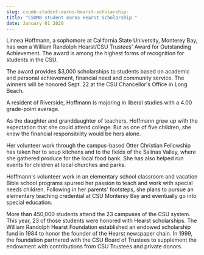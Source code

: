 ```yaml
---
slug: csumb-student-earns-hearst-scholarship-
title: "CSUMB student earns Hearst Scholarship "
date: January 01 2020
---
```


 
<p>
  Linnea Hoffmann, a sophomore at California State University, Monterey Bay, has
  won a William Randolph Hearst/CSU Trustees' Award for Outstanding Achievement.
  The award is among the highest forms of recognition for students in the CSU.
</p>
<p>
  The award provides $3,000 scholarships to students based on academic and
  personal achievement, financial need and community service. The winners will
  be honored Sept. 22 at the CSU Chancellor's Office in Long Beach.
</p>
<p>
  A resident of Riverside, Hoffmann is majoring in liberal studies with a 4.00
  grade-point average.
</p>
<p>
  As the daughter and granddaughter of teachers, Hoffmann grew up with the
  expectation that she could attend college. But as one of five children, she
  knew the financial responsibility would be hers alone.
</p>
<p>
  Her volunteer work through the campus-based Otter Christian Fellowship has
  taken her to soup kitchens and to the fields of the Salinas Valley, where she
  gathered produce for the local food bank. She has also helped run events for
  children at local churches and parks.
</p>
<p>
  Hoffmann's volunteer work in an elementary school classroom and vacation Bible
  school programs spurred her passion to teach and work with special needs
  children. Following in her parents' footsteps, she plans to pursue an
  elementary teaching credential at CSU Monterey Bay and eventually go into
  special education.
</p>
<p>
  More than 450,000 students attend the 23 campuses of the CSU system. This
  year, 23 of those students were honored with Hearst scholarships. The William
  Randolph Hearst Foundation established an endowed scholarship fund in 1984 to
  honor the founder of the Hearst newspaper chain. In 1999, the foundation
  partnered with the CSU Board of Trustees to supplement the endowment with
  contributions from CSU Trustees and private donors.
</p>
<p></p>
<p></p>
 
